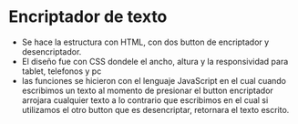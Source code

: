 <h1>Encriptador de texto</h1>

- Se hace la estructura con HTML, con dos button de encriptador y desencriptador.
- El diseño fue con CSS dondele el ancho, altura y la responsividad para tablet, telefonos y pc
- las funciones se hicieron con el lenguaje JavaScript en el cual cuando escribimos un texto al momento de presionar el button encriptador arrojara cualquier texto a lo contrario que escribimos en el cual si utilizamos el otro button que es desencriptar, retornara el texto escrito.

